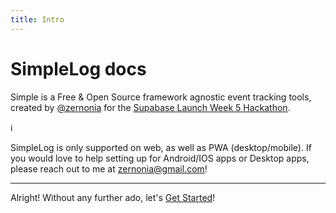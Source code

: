 ```yaml
---
title: Intro
---
```


# SimpleLog docs

Simple is a Free & Open Source framework agnostic event tracking tools, created by [@zernonia](https://twitter.com/zernonia) for the [Supabase Launch Week 5 Hackathon](https://supabase.com/launch-week).

ℹ️

SimpleLog is only supported on web, as well as PWA (desktop/mobile). If you would love to help setting up for Android/IOS apps or Desktop apps, please reach out to me at zernonia@gmail.com!

---

Alright! Without any further ado, let's [Get Started](/docs/getting-started)!
